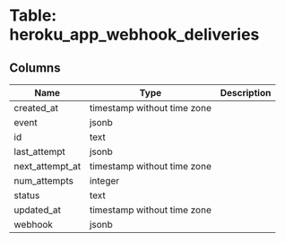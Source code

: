 
# Table: heroku_app_webhook_deliveries

## Columns
| Name        | Type           | Description  |
| ------------- | ------------- | -----  |
|created_at|timestamp without time zone||
|event|jsonb||
|id|text||
|last_attempt|jsonb||
|next_attempt_at|timestamp without time zone||
|num_attempts|integer||
|status|text||
|updated_at|timestamp without time zone||
|webhook|jsonb||
